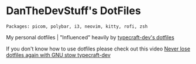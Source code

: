 # DanTheDevStuff's DotFiles

```
Packages: picom, polybar, i3, neovim, kitty, rofi, zsh
```

My personal dotfiles | "Influenced" heavily by [typecraft-dev's dotfiles](https://github.com/typecraft-dev/dotfiles)

If you don't know how to use dotfiles please check out this video [Never lose dotfiles again with GNU stow typecraft-dev](https://www.google.com/url?sa=t&rct=j&q=&esrc=s&source=web&cd=&cad=rja&uact=8&ved=2ahUKEwif5O2dt5-KAxXoQkEAHQx5IsMQwqsBegQIDBAF&url=https%3A%2F%2Fwww.youtube.com%2Fwatch%3Fv%3DNoFiYOqnC4o&usg=AOvVaw1rOFb3-bCo8VDsyoPrNkaI&opi=89978449)
